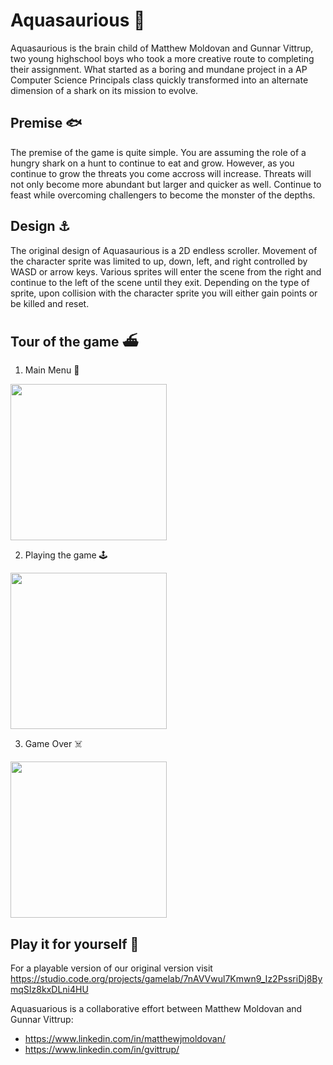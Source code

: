 # Aquasaurious 🌊

Aquasaurious is the brain child of Matthew Moldovan and Gunnar Vittrup, two young highschool boys who took a more creative route to completing their assignment. What started as a boring and mundane project in a AP Computer Science Principals class quickly transformed into an alternate dimension of a shark on its mission to evolve. 

## Premise 🐟

The premise of the game is quite simple. You are assuming the role of a hungry shark on a hunt to continue to eat and grow. However, as you continue to grow the threats you come accross will increase. Threats will not only become more abundant but larger and quicker as well. Continue to feast while overcoming challengers to become the monster of the depths.

## Design ⚓

The original design of Aquasaurious is a 2D endless scroller. Movement of the character sprite was limited to up, down, left, and right controlled by WASD or arrow keys. Various sprites will enter the scene from the right and continue to the left of the scene until they exit. Depending on the type of sprite, upon collision with the character sprite you will either gain points or be killed and reset.

## Tour of the game ⛴

1. Main Menu 🐙

<img src="assets/mainMenu.png" width="250" height="250" />

2. Playing the game 🕹

<img src="assets/activePlay.png" width="250" height="250" />

3. Game Over ☠️

<img src="assets/deathScreen.png" width="250" height="250" />

## Play it for yourself 🐡

For a playable version of our original version visit https://studio.code.org/projects/gamelab/7nAVVwul7Kmwn9_Iz2PssriDj8BymqSIz8kxDLni4HU



Aquasuarious is a collaborative effort between Matthew Moldovan and Gunnar Vittrup: 
- https://www.linkedin.com/in/matthewjmoldovan/
- https://www.linkedin.com/in/gvittrup/

